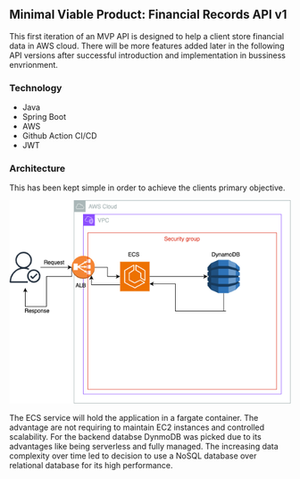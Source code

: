 ## Minimal Viable Product: Financial Records API v1

This first iteration of an MVP API is designed to help a client store financial data in AWS cloud. There will be more features added later in the following API versions after successful introduction and implementation in bussiness envrionment.  
 
### Technology 
<ul>
   <li>Java</li>
   <li>Spring Boot</li>
   <li>AWS</li>
   <li>Github Action CI/CD</li>
   <li>JWT</li>
</ul>

### Architecture

This has been kept simple in order to achieve the clients primary objective. 

![Alt text](aws.png)

The ECS service will hold the application in a fargate container. The advantage are not requiring to maintain EC2 instances and controlled scalability. For the backend databse DynmoDB was picked due to its advantages like being serverless and fully managed. The increasing data complexity over time led to decision to use a NoSQL database over relational database for its high performance.

